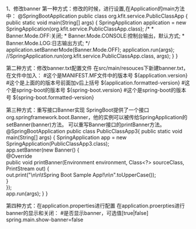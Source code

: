 1、修改banner
第一种方式：修改的时候，进行设置,在Application的main方法中：
@SpringBootApplication
public class org.kfit.service.PublicClassApp {	
	public static void main(String[] args) {
		SpringApplication application = new SpringApplication(org.kfit.service.PublicClassApp.class);
		/*
		* Banner.Mode.OFF:关闭;
		* Banner.Mode.CONSOLE:控制台输出，默认方式;
		* Banner.Mode.LOG:日志输出方式;
		*/
		application.setBannerMode(Banner.Mode.OFF);
		application.run(args);
		//SpringApplication.run(org.kfit.service.PublicClassApp.class, args);
	}
}

第二种方式：修改banner.txt配置文件
在src/main/resouces下新建banner.txt，在文件中加入：
#这个是MANIFEST.MF文件中的版本号
${application.version}
#这个是上面的的版本号前面加v后上括号
${application.formatted-version}
#这个是spring-boot的版本号
${spring-boot.version}
#这个是spring-boot的版本号
${spring-boot.formatted-version}


第三种方式：重写接口Banner实现
SpringBoot提供了一个接口org.springframework.boot.Banner，他的实例可以被传给SpringApplication的setBanner(banner)方法。
可以重写Banner接口的printBanner方法。
@SpringBootApplication
public class PublicClassApp3{
	public static void main(String[] args) {
	   SpringApplication app = new SpringApplication(PublicClassApp3.class);  
	   app.setBanner(new Banner() {  
	        @Override  
	        public void printBanner(Environment environment, Class<?> sourceClass, PrintStream out) {  
	        	out.print("\n\n\tSpring Boot Sample App!\n\n".toUpperCase());  
	        }  
	    });  
	    app.run(args); 
	}
}

第四种方式：在application.properties进行配置
在application.proerpties进行banner的显示和关闭：
#是否显示banner，可选值[true|false]
spring.main.show-banner=false